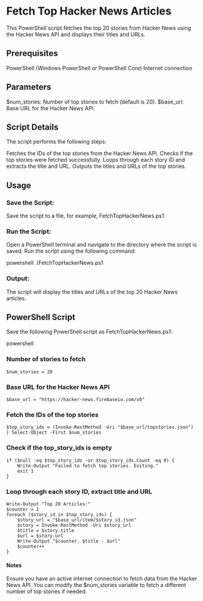 # Fetch Top Hacker News Articles
This PowerShell script fetches the top 20 stories from Hacker News using the Hacker News API and displays their titles and URLs.

## Prerequisites
PowerShell (Windows PowerShell or PowerShell Core)
Internet connection
## Parameters
$num_stories: Number of top stories to fetch (default is 20).
$base_url: Base URL for the Hacker News API.
## Script Details
The script performs the following steps:

Fetches the IDs of the top stories from the Hacker News API.
Checks if the top stories were fetched successfully.
Loops through each story ID and extracts the title and URL.
Outputs the titles and URLs of the top stories.
## Usage
### Save the Script:
Save the script to a file, for example, FetchTopHackerNews.ps1.

### Run the Script:
Open a PowerShell terminal and navigate to the directory where the script is saved. Run the script using the following command:

powershell
.\FetchTopHackerNews.ps1
### Output:
The script will display the titles and URLs of the top 20 Hacker News articles.

## PowerShell Script
Save the following PowerShell script as FetchTopHackerNews.ps1:

powershell
### Number of stories to fetch
```
$num_stories = 20
```
### Base URL for the Hacker News API
```
$base_url = "https://hacker-news.firebaseio.com/v0"
```
### Fetch the IDs of the top stories
```
$top_story_ids = (Invoke-RestMethod -Uri "$base_url/topstories.json") | Select-Object -First $num_stories
```
### Check if the top_story_ids is empty
```
if ($null -eq $top_story_ids -or $top_story_ids.Count -eq 0) {
    Write-Output "Failed to fetch top stories. Exiting."
    exit 1
}
```
### Loop through each story ID, extract title and URL
```
Write-Output "Top 20 Articles:"
$counter = 1
foreach ($story_id in $top_story_ids) {
    $story_url = "$base_url/item/$story_id.json"
    $story = Invoke-RestMethod -Uri $story_url
    $title = $story.title
    $url = $story.url
    Write-Output "$counter. $title - $url"
    $counter++
}
```
#### Notes
Ensure you have an active internet connection to fetch data from the Hacker News API.
You can modify the $num_stories variable to fetch a different number of top stories if needed.